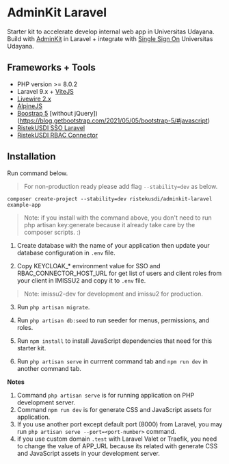 # AdminKit Laravel

Starter kit to accelerate develop internal web app in Universitas Udayana.
Build with [AdminKit](https://adminkit.io/) in Laravel + integrate with [Single Sign On](https://github.com/ristekusdi/sso-laravel) Universitas Udayana.

## Frameworks + Tools

- PHP version >= 8.0.2
- Laravel 9.x + [ViteJS](https://laravel.com/docs/9.x/vite)
- [Livewire 2.x](https://laravel-livewire.com/)
- [AlpineJS](https://alpinejs.dev/start-here)
- [Boostrap 5](https://getbootstrap.com/) [without jQuery])(https://blog.getbootstrap.com/2021/05/05/bootstrap-5/#javascript)
- [RistekUSDI SSO Laravel](https://github.com/ristekusdi/sso-laravel)
- [RistekUSDI RBAC Connector](https://github.com/ristekusdi/rbac-connector/)

## Installation

Run command below.

> For non-production ready please add flag `--stability=dev` as below.

```
composer create-project --stability=dev ristekusdi/adminkit-laravel example-app
```

> Note: if you install with the command above, you don't need to run php artisan key:generate because it already take care by the composer scripts. :)

1. Create database with the name of your application then update your database configuration in `.env` file.

2. Copy KEYCLOAK_* environment value for SSO and RBAC_CONNECTOR_HOST_URL for get list of users and client roles from your client in IMISSU2 and copy it to `.env` file.

> Note: imissu2-dev for development and imissu2 for production.

3. Run `php artisan migrate`.

4. Run `php artisan db:seed` to run seeder for menus, permissions, and roles.

5. Run `npm install` to install JavaScript dependencies that need for this starter kit.

6. Run `php artisan serve` in currrent command tab and `npm run dev` in another command tab.

**Notes**

1. Command `php artisan serve` is for running application on PHP development server.
2. Command `npm run dev` is for generate CSS and JavaScript assets for application.
3. If you use another port except default port (8000) from Laravel, you may run `php artisan serve --port=<port-number>` command.
4. if you use custom domain `.test` with Laravel Valet or Traefik, you need to change the value of APP_URL because its related with generate CSS and JavaScript assets in your development server.